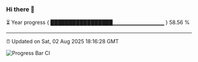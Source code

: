 ### Hi there 👋

⏳ Year progress { █████████████████▁▁▁▁▁▁▁▁▁▁▁▁▁ } 58.56 %

---

⏰ Updated on Sat, 02 Aug 2025 18:16:28 GMT

![Progress Bar CI](https://github.com/Shyam-Makwana/GitHub-Actions-Demo/workflows/Progress%20Bar%20CI/badge.svg)
